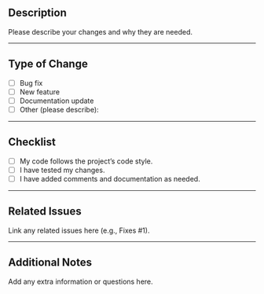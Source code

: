 ## Description

Please describe your changes and why they are needed.

---

## Type of Change

- [ ] Bug fix
- [ ] New feature
- [ ] Documentation update
- [ ] Other (please describe):

---

## Checklist

- [ ] My code follows the project’s code style.
- [ ] I have tested my changes.
- [ ] I have added comments and documentation as needed.

---

## Related Issues

Link any related issues here (e.g., Fixes #1).

---

## Additional Notes

Add any extra information or questions here.
